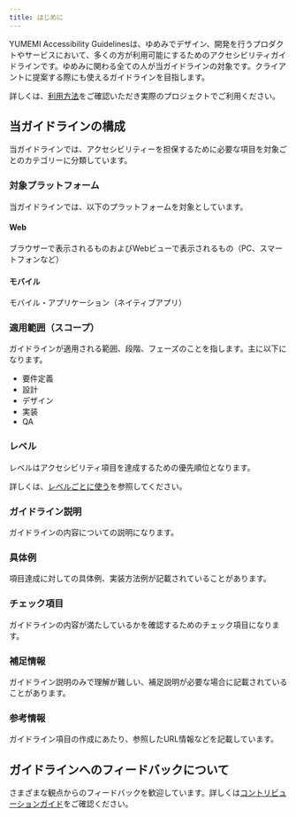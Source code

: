 ```yaml
---
title: はじめに
---
```


YUMEMI Accessibility Guidelinesは、ゆめみでデザイン、開発を行うプロダクトやサービスにおいて、多くの方が利用可能にするためのアクセシビリティガイドラインです。ゆめみに関わる全ての人が当ガイドラインの対象です。クライアントに提案する際にも使えるガイドラインを目指します。

詳しくは、[利用方法](/accessibility-guidelines/about/usage)をご確認いただき実際のプロジェクトでご利用ください。


## 当ガイドラインの構成

当ガイドラインでは、アクセシビリティーを担保するために必要な項目を対象ごとのカテゴリーに分類しています。

### 対象プラットフォーム

当ガイドラインでは、以下のプラットフォームを対象としています。

#### Web

ブラウザーで表示されるものおよびWebビューで表示されるもの（PC、スマートフォンなど）

#### モバイル

モバイル・アプリケーション（ネイティブアプリ）

### 適用範囲（スコープ）

ガイドラインが適用される範囲、段階、フェーズのことを指します。主に以下になります。

- 要件定義
- 設計
- デザイン
- 実装
- QA

### レベル

レベルはアクセシビリティ項目を達成するための優先順位となります。

詳しくは、[レベルごとに使う](/accessibility-guidelines/about/usage#%E3%83%AC%E3%83%99%E3%83%AB%E3%81%94%E3%81%A8%E3%81%AB%E4%BD%BF%E3%81%86)を参照してください。


### ガイドライン説明

ガイドラインの内容についての説明になります。

### 具体例

項目達成に対しての具体例、実装方法例が記載されていることがあります。

### チェック項目

ガイドラインの内容が満たしているかを確認するためのチェック項目になります。

### 補足情報

ガイドライン説明のみで理解が難しい、補足説明が必要な場合に記載されていることがあります。

### 参考情報

ガイドライン項目の作成にあたり、参照したURL情報などを記載しています。

## ガイドラインへのフィードバックについて

さまざまな観点からのフィードバックを歓迎しています。詳しくは[コントリビューションガイド](/accessibility-guidelines/about/contribution-guide)をご確認ください。
